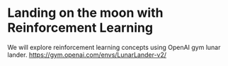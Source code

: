 # Landing on the moon with Reinforcement Learning
We will explore reinforcement learning concepts using OpenAI gym lunar lander.
https://gym.openai.com/envs/LunarLander-v2/